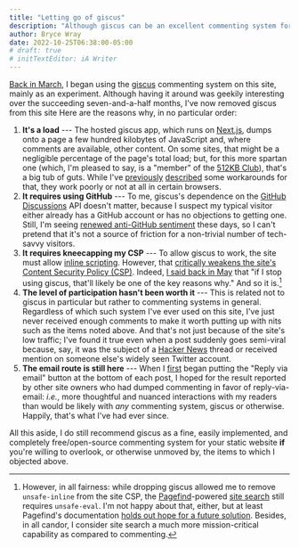 ```yaml
---
title: "Letting go of giscus"
description: "Although giscus can be an excellent commenting system for many static websites, it no longer serves that purpose for this one."
author: Bryce Wray
date: 2022-10-25T06:38:00-05:00
# draft: true
# initTextEditor: iA Writer
---
```


[Back in March](/posts/2022/03/gems-in-rough-16/#trying-giscus), I began using the [giscus](https://giscus.app) commenting system on this site, mainly as an experiment. Although having it around was geekily interesting over the succeeding seven-and-a-half months, I've now removed giscus from this site<!--more--> Here are the reasons why, in no particular order:

1. **It's a load** --- The hosted giscus app, which runs on [Next.js](https://nextjs.org), dumps onto a page a few hundred kilobytes of JavaScript and, where comments are available, other content. On some sites, that might be a negligible percentage of the page's total load; but, for this more spartan one (which, I'm pleased to say, is a "member" of the [512KB Club](https://512kb.club/)), that's a big tub of guts. While I've [previously](/posts/2022/05/tips-using-giscus/#get-lazy) [described](/posts/2022/07/more-tips-using-giscus/#dont-show-it-by-default) some workarounds for that, they work poorly or not at all in certain browsers.
2. **It requires using GitHub** --- To me, giscus's dependence on the [GitHub Discussions](https://docs.github.com/en/discussions) API doesn't matter, because I suspect my typical visitor either already has a GitHub account or has no objections to getting one. Still, I'm seeing [renewed anti-GitHub sentiment](https://www.zdnet.com/article/is-github-copilots-code-legal-ethically-right/) these days, so I can't pretend that it's not a source of friction for a non-trivial number of tech-savvy visitors.
3. **It requires kneecapping my CSP** --- To allow giscus to work, the site must allow [inline scripting](https://security.stackexchange.com/questions/135912/what-is-an-inline-script). However, that [critically weakens the site's Content Security Policy (CSP)](https://content-security-policy.com/examples/allow-inline-script/). Indeed, [I said back in May](/posts/2022/05/tips-using-giscus/#its-remote-scripting-all-the-waydown) that "if I stop using giscus, that'll likely be one of the key reasons why." And so it is.[^Pagefind]
4. **The level of participation hasn't been worth it** --- This is related not to giscus in particular but rather to commenting systems in general. Regardless of which such system I've ever used on this site, I've just never received enough comments to make it worth putting up with nits such as the items noted above. And that's not just because of the site's low traffic; I've found it true even when a post suddenly goes semi-viral because, say, it was the subject of a [Hacker News](https://news.ycombinator.com) thread or received mention on someone else's widely seen Twitter account.
5. **The email route is still here** --- When I [first](/posts/2021/07/gems-in-rough-07/#comment-by-email) began putting the "Reply via email" button at the bottom of each post, I hoped for the result reported by other site owners who had dumped commenting in favor of reply-via-email: *i.e.*, more thoughtful and nuanced interactions with my readers than would be likely with *any* commenting system, giscus or otherwise. Happily, that's what I've had ever since.

[^Pagefind]: However, in all fairness: while dropping giscus allowed me to remove `unsafe-inline` from the site CSP, the [Pagefind](https://pagefind.app)-powered [site search](/search/) still requires `unsafe-eval`. I'm not happy about that, either, but at least Pagefind's documentation [holds out hope for a future solution](https://pagefind.app/docs/hosting/). Besides, in all candor, I consider site search a much more mission-critical capability as compared to commenting.

All this aside, I do still recommend giscus as a fine, easily implemented, and completely free/open-source commenting system for your static website **if** you're willing to overlook, or otherwise unmoved by, the items to which I objected above.
